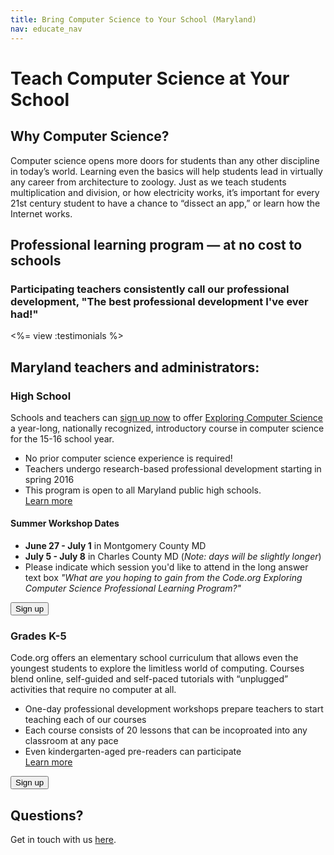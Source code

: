 ```yaml
---
title: Bring Computer Science to Your School (Maryland)
nav: educate_nav
---
```


# Teach Computer Science at Your School

## Why Computer Science?

Computer science opens more doors for students than any other discipline in today’s world. Learning even the basics will help students lead in virtually any career  from architecture to zoology.  Just as we teach students multiplication and division, or how electricity works, it’s important for every 21st century student to have a chance to “dissect an app,” or learn how the Internet works.


## Professional learning program — at no cost to schools

### Participating teachers consistently call our professional development, "The best professional development I've ever had!"

<%= view :testimonials %>

## Maryland teachers and administrators:


### High School

Schools and teachers can [sign up now](https://form.jotform.com/60746479314159) to offer [Exploring Computer Science](/educate/professional-learning/exploring-cs) a year-long, nationally recognized, introductory course in computer science for the 15-16 school year.

- No prior computer science experience is required!
- Teachers undergo research-based professional development starting in spring 2016
- This program is open to all Maryland public high schools.<br />
[Learn more](/educate/professional-learning/exploring-cs)

#### Summer Workshop Dates

- **June 27 - July 1** in Montgomery County MD
- **July 5 - July 8** in Charles County MD (*Note: days will be slightly longer*)
- Please indicate which session you'd like to attend in the long answer text box *"What are you hoping to gain from the Code.org Exploring Computer Science Professional Learning Program?"*

[<button>Sign up</button>](https://form.jotform.com/60746479314159)


### Grades K-5

Code.org offers an elementary school curriculum that allows even the youngest students to explore the limitless world of computing. Courses blend online, self-guided and self-paced tutorials with “unplugged” activities that require no computer at all.

- One-day professional development workshops prepare teachers to start teaching each of our courses
- Each course consists of 20 lessons that can be incoproated into any classroom at any pace
- Even kindergarten-aged pre-readers can participate<br />
[Learn more](/k5)

[<button>Sign up</button>](/professional-development-workshops)



## Questions? 

Get in touch with us [here](http://support.code.org/).

